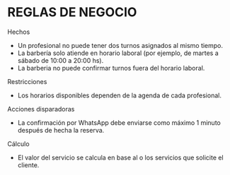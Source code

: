 # **REGLAS DE NEGOCIO**

Hechos
* Un profesional no puede tener dos turnos asignados al mismo tiempo.   
*  La barbería solo atiende en horario laboral (por ejemplo, de martes a sábado de 10:00 a 20:00 hs).
*  La barberia no puede confirmar turnos fuera del horario laboral.
    
Restricciones  
*  Los horarios disponibles dependen de la agenda de cada profesional.
 
Acciones disparadoras  
* La confirmación por WhatsApp debe enviarse como máximo 1 minuto después de hecha la reserva.  
    
Cálculo  
* El valor del servicio se calcula en base al o los servicios que solicite el cliente.


